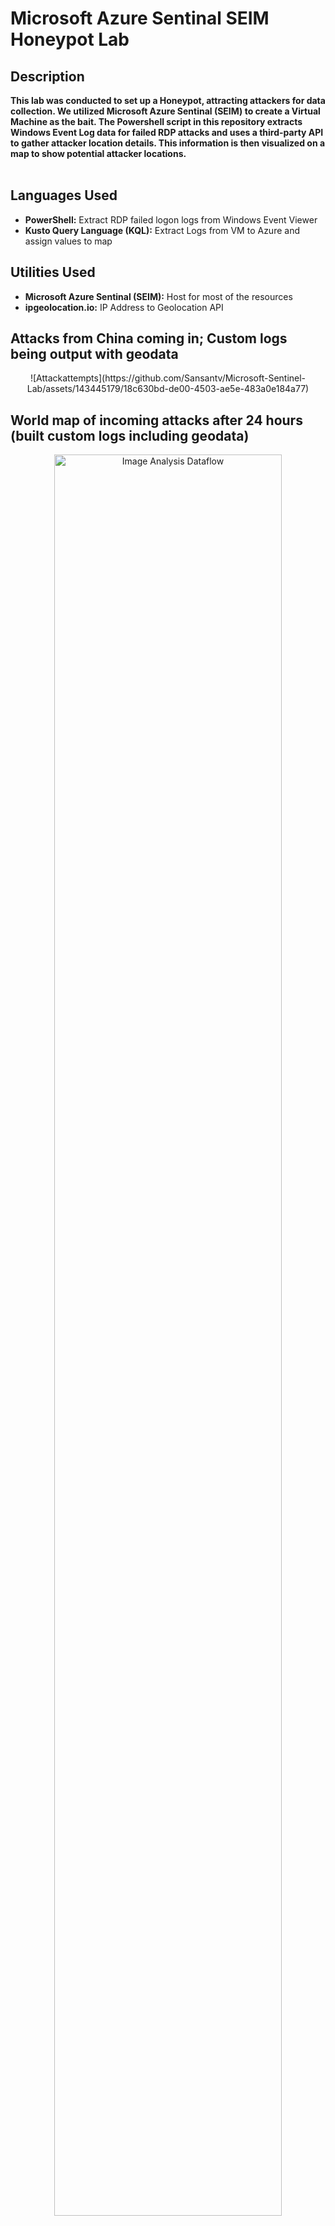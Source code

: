 <h1>Microsoft Azure Sentinal SEIM Honeypot Lab</h1>



<h2>Description</h2>
<b>This lab was conducted to set up a Honeypot, attracting attackers for data collection. We utilized Microsoft Azure Sentinal (SEIM) to create a Virtual Machine as the bait. The Powershell script in this repository extracts Windows Event Log data for failed RDP attacks and uses a third-party API to gather attacker location details. This information is then visualized on a map to show potential attacker locations.
</b>
<br />
<br />
<h2>Languages Used</h2>

- <b>PowerShell:</b> Extract RDP failed logon logs from Windows Event Viewer 
- <b>Kusto Query Language (KQL):</b> Extract Logs from VM to Azure and assign values to map 
<h2>Utilities Used</h2>

- <b>Microsoft Azure Sentinal (SEIM):</b> Host for most of the resources
- <b>ipgeolocation.io:</b> IP Address to Geolocation API
<h2>Attacks from China coming in; Custom logs being output with geodata</h2>

<p align="center">
![Attackattempts](https://github.com/Sansantv/Microsoft-Sentinel-Lab/assets/143445179/18c630bd-de00-4503-ae5e-483a0e184a77)

</p>

<h2>World map of incoming attacks after 24 hours (built custom logs including geodata)</h2>

<p align="center">
<img src="https://i.imgur.com/krRFrK5.png" height="85%" width="85%" alt="Image Analysis Dataflow"/>
</p>


<!--
 ```diff
- text in red
+ text in green
! text in orange
# text in gray
@@ text in purple (and bold)@@
```
--!>
